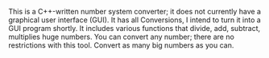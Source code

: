 This is a C++-written number system converter; it does not currently have a graphical user interface (GUI). It has all Conversions, I intend to turn it into a GUI program shortly.
It includes various functions that divide, add, subtract, multiplies huge numbers.
You can convert any number; there are no restrictions with this tool. Convert as many big numbers as you can.
